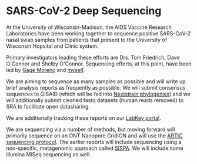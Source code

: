 # SARS-CoV-2 Deep Sequencing 

At the University of Wisconsin-Madison, the AIDS Vaccine Research Laboratories have been working together to sequence positive SARS-CoV-2 nasal swab samples from patients that present to the University of Wisconsin Hopsital and Clinic system.

Primary investigators leading these efforts are Drs. Tom Friedrich, Dave O'Connor and Shelby O'Connor. Sequencing efforts, at this point, have been led by [Gage Moreno](https://twitter.com/GageKMoreno) and [myself](https://twitter.com/KATarinambraun). 

We are aiming to sequence as many samples as possible and will write up brief analysis reports as frequently as possible. We will submit consensus sequences to GISAID (which will be fed into [Nextstrain phylogenies](https://nextstrain.org/ncov)) and we will additionally submit cleaned fastq datasets (human reads removed) to SRA to facilitate open datasharing. 

We are additionally tracking these reports on our [LabKey portal](https://openresearch.labkey.com/wiki/ZEST/Ncov/page.view?name=sars-cov-2-sequencing). 

We are sequencing via a number of methods, but moving forward will primarily sequence on an ONT Nanopore GridION and will use the [ARTIC sequencing protocol](https://artic.network/ncov-2019). The earlier reports will include sequencing using a non-specific, metagenomic approach called [SISPA](https://www.protocols.io/view/sequence-independent-single-primer-amplification-o-bb3miqk6). We will include some Illumina MiSeq sequencing as well. 
